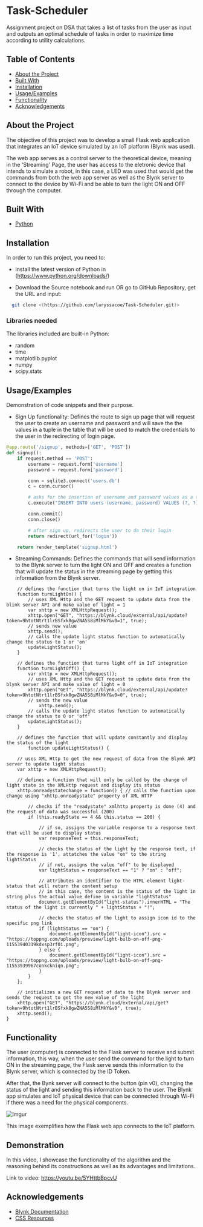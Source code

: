 # Task-Scheduler
Assignment project on DSA that takes a list of tasks from the user as input and outputs an optimal schedule of tasks in order to maximize time according to utility calculations.

## Table of Contents

- [About the Project](#Appendix)
- [Built With](#Documentation)
- [Installation](#Installation)
- [Usage/Examples](#Usage/Examples)
- [Functionality](#Screenshots)
- [Acknowledgements](#Acknowledgments)


    
## About the Project

The objective of this project was to develop a small Flask web application that integrates an IoT device simulated by an IoT platform (Blynk was used). 

The web app serves as a control server to the theoretical device, meaning in the 'Streaming' Page, the user has access to the eletronic device that intends to simulate a robot, in this case, a LED was used that would get the commands from both the web app server as well as the Blynk server to connect to the device by Wi-Fi and be able to turn the light ON and OFF through the computer.



## Built With

* [Python](https://www.python.org/)

  
## Installation

In order to run this project, you need to: 

* Install the latest version of Python in (https://www.python.org/downloads/)

* Download the Source notebook and run OR go to GitHub Repository, get the URL and input: 
```bash
  git clone <(https://github.com/laryssacoe/Task-Scheduler.git)>
```

### Libraries needed 

The libraries included are built-in Python:

* random
* time
* matplotlib.pyplot
* numpy
* scipy.stats


## Usage/Examples

Demonstration of code snippets and their purpose. 

* Sign Up functionality: 
Defines the route to sign up page that will request the user to create an username and password and will save the the values in a tuple in the table that will be used to match the credentials to the user in the redirecting of login page. 

```python
@app.route('/signup', methods=['GET', 'POST'])
def signup():
    if request.method == 'POST':
        username = request.form['username']
        password = request.form['password']

        conn = sqlite3.connect('users.db')
        c = conn.cursor()

        # asks for the insertion of username and password values as a tuple stored in users
        c.execute("INSERT INTO users (username, password) VALUES (?, ?)", (username, password))

        conn.commit()
        conn.close()

        # after sign up, redirects the user to do their login
        return redirect(url_for('login'))

    return render_template('signup.html')
```


* Streaming Commands: 
Defines the commands that will send information to the Blynk server to turn the light ON and OFF and creates a function that will update the status in the streaming page by getting this information from the Blynk server.

```JavaScrpit
	// defines the function that turns the light on in IoT integration
	function turnLightOn() {
		// uses XML Http and the GET request to update data from the blink server API and make value of light = 1
		var xhttp = new XMLHttpRequest();
		xhttp.open("GET", "https://blynk.cloud/external/api/update?token=9htotNtrt1lrBSfxk8gwZNA5S8iMlMkY&v0=1", true);
		// sends new value
		xhttp.send();
		// calls the update light status function to automatically change the status to 1 or 'on'
		updateLightStatus();
	}

    // defines the function that turns light off in IoT integration
	function turnLightOff() {
		var xhttp = new XMLHttpRequest();
		// uses XML Http and the GET request to update data from the blynk server API and make value of light = 0
		xhttp.open("GET", "https://blynk.cloud/external/api/update?token=9htotNtrt1lrBSfxk8gwZNA5S8iMlMkY&v0=0", true);
		// sends the new value
			xhttp.send();
		// calls the update light status function to automatically change the status to 0 or 'off'
		updateLightStatus();
	}

	// defines the function that will update constantly and display the status of the light
		function updateLightStatus() {

	// uses XML Http to get the new request of data from the Blynk API server to update light status
    var xhttp = new XMLHttpRequest();

    // defines a function that will only be called by the change of light state in the XMLHttp request and display its status
    xhttp.onreadystatechange = function() { // calls the function upon change using "xhttp.onreadystate" property of XML HTTP

        // checks if the "readystate" xmlhttp property is done (4) and the request of data was successful (200)
        if (this.readyState == 4 && this.status == 200) {

            // if so, assigns the variable response to a response text that will be used to display status
            var responseText = this.responseText;

            // checks the status of the light by the response text, if the response is '1', attatches the value "on" to the string lightStatus
            // if not, assigns the value "off" to be displayed
            var lightStatus = responseText == "1" ? "on" : "off";

            // attributes an identifier to the HTML element light-status that will return the content setup
            // in this case, the content is the status of the light in string plus the actual value define in variable "lightStatus"
            document.getElementById("light-status").innerHTML = "The status of the light is currently " + lightStatus + "!";

			// checks the status of the light to assign icon id to the specific png link
            if (lightStatus == "on") {
                document.getElementById("light-icon").src = "https://toppng.com/uploads/preview/light-bulb-on-off-png-11553940319kdxsp3rf0i.png";
            } else {
                document.getElementById("light-icon").src = "https://toppng.com/uploads/preview/light-bulb-on-off-png-11553939967conkckniqn.png";
            }
        }
    };

    // initializes a new GET request of data to the Blynk server and sends the request to get the new value of the light
    xhttp.open("GET", "https://blynk.cloud/external/api/get?token=9htotNtrt1lrBSfxk8gwZNA5S8iMlMkY&v0", true);
    xhttp.send();
}
```


## Functionality

The user (computer) is connected to the Flask server to receive and submit information, this way, when the user send the command for the light to turn ON in the streaming page, the Flask serve sends this information to the Blynk server, which is connected by the ID Token.

After that, the Bynk server will connect to the button (pin v0), changing the status of the light and sending this information back to the user. The Blynk app simulates and IoT physical device that can be connected through Wi-Fi if there was a need for the physical components.

![Imgur](https://i.imgur.com/0nWDGnp.png)

This image exemplifies how the Flask web app connects to the IoT platform. 



## Demonstration

In this video, I showcase the functionality of the algorithm and the reasoning behind its constructions as well as its advantages and limitations.

Link to video: https://youtu.be/5YHttbBpcvU


## Acknowledgements

 - [Blynk Documentation](https://docs.blynk.io/en/blynk.cloud/get-datastream-value)
 - [CSS Resources](https://freefrontend.com/css-code-examples/)
